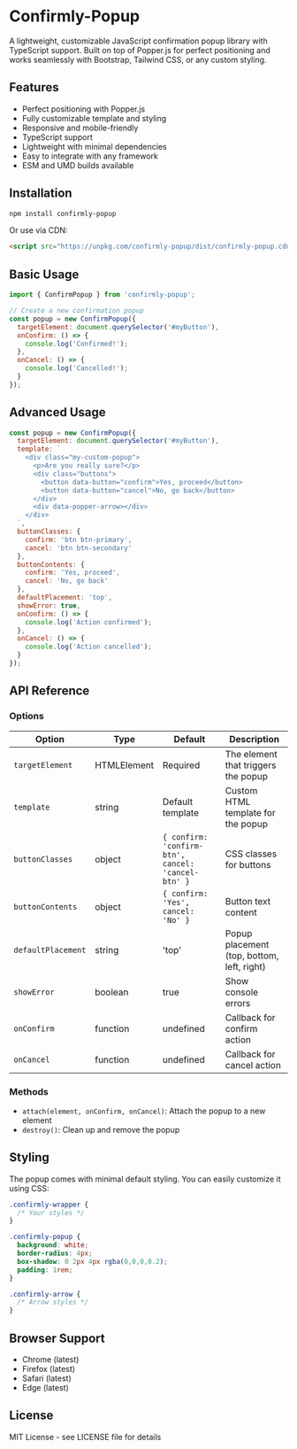 # Confirmly-Popup

A lightweight, customizable JavaScript confirmation popup library with TypeScript support. Built on top of Popper.js for perfect positioning and works seamlessly with Bootstrap, Tailwind CSS, or any custom styling.

## Features

- Perfect positioning with Popper.js
- Fully customizable template and styling
- Responsive and mobile-friendly
- TypeScript support
- Lightweight with minimal dependencies
- Easy to integrate with any framework
- ESM and UMD builds available

## Installation

```bash
npm install confirmly-popup
```

Or use via CDN:

```html
<script src="https://unpkg.com/confirmly-popup/dist/confirmly-popup.cdn.js"></script>
```

## Basic Usage

```javascript
import { ConfirmPopup } from 'confirmly-popup';

// Create a new confirmation popup
const popup = new ConfirmPopup({
  targetElement: document.querySelector('#myButton'),
  onConfirm: () => {
    console.log('Confirmed!');
  },
  onCancel: () => {
    console.log('Cancelled!');
  }
});
```

## Advanced Usage

```javascript
const popup = new ConfirmPopup({
  targetElement: document.querySelector('#myButton'),
  template: `
    <div class="my-custom-popup">
      <p>Are you really sure?</p>
      <div class="buttons">
        <button data-button="confirm">Yes, proceed</button>
        <button data-button="cancel">No, go back</button>
      </div>
      <div data-popper-arrow></div>
    </div>
  `,
  buttonClasses: {
    confirm: 'btn btn-primary',
    cancel: 'btn btn-secondary'
  },
  buttonContents: {
    confirm: 'Yes, proceed',
    cancel: 'No, go back'
  },
  defaultPlacement: 'top',
  showError: true,
  onConfirm: () => {
    console.log('Action confirmed');
  },
  onCancel: () => {
    console.log('Action cancelled');
  }
});
```

## API Reference

### Options

| Option | Type | Default | Description |
|--------|------|---------|-------------|
| `targetElement` | HTMLElement | Required | The element that triggers the popup |
| `template` | string | Default template | Custom HTML template for the popup |
| `buttonClasses` | object | `{ confirm: 'confirm-btn', cancel: 'cancel-btn' }` | CSS classes for buttons |
| `buttonContents` | object | `{ confirm: 'Yes', cancel: 'No' }` | Button text content |
| `defaultPlacement` | string | 'top' | Popup placement (top, bottom, left, right) |
| `showError` | boolean | true | Show console errors |
| `onConfirm` | function | undefined | Callback for confirm action |
| `onCancel` | function | undefined | Callback for cancel action |

### Methods

- `attach(element, onConfirm, onCancel)`: Attach the popup to a new element
- `destroy()`: Clean up and remove the popup

## Styling

The popup comes with minimal default styling. You can easily customize it using CSS:

```css
.confirmly-wrapper {
  /* Your styles */
}

.confirmly-popup {
  background: white;
  border-radius: 4px;
  box-shadow: 0 2px 4px rgba(0,0,0,0.2);
  padding: 1rem;
}

.confirmly-arrow {
  /* Arrow styles */
}
```

## Browser Support

- Chrome (latest)
- Firefox (latest)
- Safari (latest)
- Edge (latest)

## License

MIT License - see LICENSE file for details